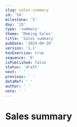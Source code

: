 ```yaml
---
slug: sales-summary
id: '54'
milestone: '5'
day: '15'
type: 'summary'
theme: 'Making Sales'
title: 'Sales summary'
pubDate: '2024-09-20'
version: '1.1'
hasExercise: true
sequence: '8'
isPublished: false
status: 'draft'
next: ' '
previous: ' '
dataRef: ' '
author: ' '
note: ' '
---
```

# Sales summary